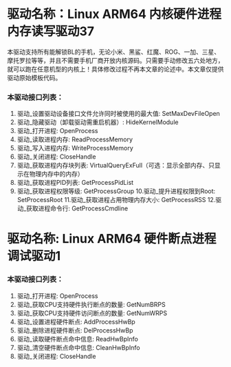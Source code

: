 # 驱动名称：Linux ARM64 内核硬件进程内存读写驱动37
本驱动支持所有能解锁BL的手机，无论小米、黑鲨、红魔、ROG、一加、三星、摩托罗拉等等，并且不需要手机厂商开放内核源码。只需要手动修改五六处地方，就可以跑在任意机型的内核上！具体修改过程不再本文章的论述中。本文章仅提供驱动原始模板代码。

### 本驱动接口列表：
1. 驱动_设置驱动设备接口文件允许同时被使用的最大值: SetMaxDevFileOpen
2. 驱动_隐藏驱动（卸载驱动需重启机器）: HideKernelModule
3. 驱动_打开进程: OpenProcess
4. 驱动_读取进程内存: ReadProcessMemory
5. 驱动_写入进程内存: WriteProcessMemory
6. 驱动_关闭进程: CloseHandle
7. 驱动_获取进程内存块列表: VirtualQueryExFull（可选：显示全部内存、只显示在物理内存中的内存）
8. 驱动_获取进程PID列表: GetProcessPidList
9. 驱动_获取进程权限等级: GetProcessGroup
10.驱动_提升进程权限到Root: SetProcessRoot
11.驱动_获取进程占用物理内存大小: GetProcessRSS
12.驱动_获取进程命令行: GetProcessCmdline


# 驱动名称: Linux ARM64 硬件断点进程调试驱动1
### 本驱动接口列表：
1.  驱动_打开进程: OpenProcess
2.  驱动_获取CPU支持硬件执行断点的数量: GetNumBRPS
3.  驱动_获取CPU支持硬件访问断点的数量: GetNumWRPS
4.  驱动_设置进程硬件断点: AddProcessHwBp
5.  驱动_删除进程硬件断点: DelProcessHwBp
6.  驱动_读取硬件断点命中信息: ReadHwBpInfo
7.  驱动_清空硬件断点命中信息: CleanHwBpInfo
8.  驱动_关闭进程: CloseHandle
